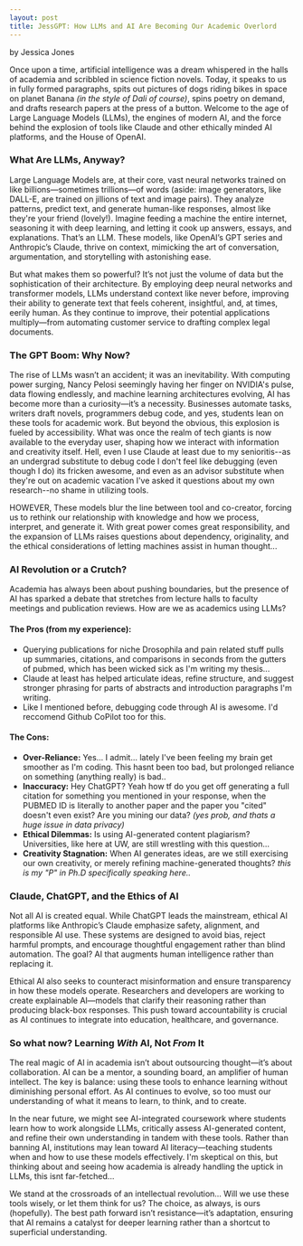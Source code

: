 ```yaml
---
layout: post
title: JessGPT: How LLMs and AI Are Becoming Our Academic Overlord
---
```


by Jessica Jones 

Once upon a time, artificial intelligence was a dream whispered in the halls of academia and scribbled in science fiction novels. Today, it speaks to us in fully formed paragraphs, spits out pictures of dogs riding bikes in space on planet Banana *(in the style of Dali of course)*, spins poetry on demand, and drafts research papers at the press of a button. Welcome to the age of Large Language Models (LLMs), the engines of modern AI, and the force behind the explosion of tools like Claude and other ethically minded AI platforms, and the House of OpenAI.

### **What Are LLMs, Anyway?**
Large Language Models are, at their core, vast neural networks trained on like billions—sometimes trillions—of words (aside: image generators, like DALL-E, are trained on jillions of text and image pairs).  They analyze patterns, predict text, and generate human-like responses, almost like they're your friend (lovely!). Imagine feeding a machine the entire internet, seasoning it with deep learning, and letting it cook up answers, essays, and explanations. That’s an LLM. These models, like OpenAI’s GPT series and Anthropic’s Claude, thrive on context, mimicking the art of conversation, argumentation, and storytelling with astonishing ease.

But what makes them so powerful? It’s not just the volume of data but the sophistication of their architecture. By employing deep neural networks and transformer models, LLMs understand context like never before, improving their ability to generate text that feels coherent, insightful, and, at times, eerily human. As they continue to improve, their potential applications multiply—from automating customer service to drafting complex legal documents.

### **The GPT Boom: Why Now?**
The rise of LLMs wasn’t an accident; it was an inevitability. With computing power surging, Nancy Pelosi seemingly having her finger on NVIDIA's pulse, data flowing endlessly, and machine learning architectures evolving, AI has become more than a curiosity—it’s a necessity. Businesses automate tasks, writers draft novels, programmers debug code, and yes, students lean on these tools for academic work. But beyond the obvious, this explosion is fueled by accessibility. What was once the realm of tech giants is now available to the everyday user, shaping how we interact with information and creativity itself. Hell, even I use Claude at least due to my senioritis--as an undergrad substitute to debug code I don't feel like debugging (even though I do) its fricken awesome, and even as an advisor substitute when they're out on academic vacation I've asked it questions about my own research--no shame in utilizing tools.

HOWEVER, These models blur the line between tool and co-creator, forcing us to rethink our relationship with knowledge and how we process, interpret, and generate it. With great power comes great responsibility, and the expansion of LLMs raises questions about dependency, originality, and the ethical considerations of letting machines assist in human thought... 

### **AI Revolution or a Crutch?**
Academia has always been about pushing boundaries, but the presence of AI has sparked a debate that stretches from lecture halls to faculty meetings and publication reviews. How are we as academics using LLMs?

#### **The Pros (from my experience):**
- Querying publications for niche Drosophila and pain related stuff pulls up summaries, citations, and comparisons in seconds from the gutters of pubmed, which has been wicked sick as I'm writing my thesis...
- Claude at least has helped articulate ideas, refine structure, and suggest stronger phrasing for parts of abstracts and introduction paragraphs I'm writing.
- Like I mentioned before, debugging code through AI is awesome. I'd reccomend Github CoPilot too for this.

#### **The Cons:**
- **Over-Reliance:** Yes... I admit... lately I've been feeling my brain get smoother as I'm coding. This hasnt been too bad, but prolonged reliance on something (anything really) is bad..
- **Inaccuracy:** Hey ChatGPT? Yeah how tf do you get off generating a full citation for something you mentioned in your response, when the PUBMED ID is literally to another paper and the paper you "cited" doesn't even exist? Are you mining our data? *(yes prob, and thats a huge issue in data privacy)*
- **Ethical Dilemmas:** Is using AI-generated content plagiarism? Universities, like here at UW, are still wrestling with this question...
- **Creativity Stagnation:** When AI generates ideas, are we still exercising our own creativity, or merely refining machine-generated thoughts? *this is my "P" in Ph.D specifically speaking here..*

### **Claude, ChatGPT, and the Ethics of AI**
Not all AI is created equal. While ChatGPT leads the mainstream, ethical AI platforms like Anthropic’s Claude emphasize safety, alignment, and responsible AI use. These systems are designed to avoid bias, reject harmful prompts, and encourage thoughtful engagement rather than blind automation. The goal? AI that augments human intelligence rather than replacing it.

Ethical AI also seeks to counteract misinformation and ensure transparency in how these models operate. Researchers and developers are working to create explainable AI—models that clarify their reasoning rather than producing black-box responses. This push toward accountability is crucial as AI continues to integrate into education, healthcare, and governance.

### **So what now? Learning *With* AI, Not *From* It**
The real magic of AI in academia isn’t about outsourcing thought—it’s about collaboration. AI can be a mentor, a sounding board, an amplifier of human intellect. The key is balance: using these tools to enhance learning without diminishing personal effort. As AI continues to evolve, so too must our understanding of what it means to learn, to think, and to create.

In the near future, we might see AI-integrated coursework where students learn how to work alongside LLMs, critically assess AI-generated content, and refine their own understanding in tandem with these tools. Rather than banning AI, institutions may lean toward AI literacy—teaching students when and how to use these models effectively. I'm skeptical on this, but thinking about and seeing how academia is already handling the uptick in LLMs, this isnt far-fetched...

We stand at the crossroads of an intellectual revolution... Will we use these tools wisely, or let them think for us? The choice, as always, is ours (hopefully). The best path forward isn’t resistance—it’s adaptation, ensuring that AI remains a catalyst for deeper learning rather than a shortcut to superficial understanding.
